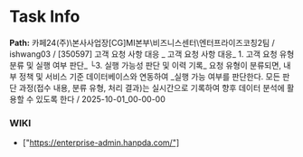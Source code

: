 # Task Info

**Path:** 카페24(주)\본사사업장\[CG]MI본부\비즈니스센터\엔터프라이즈코칭2팀 / ishwang03 / [350597] 고객 요청 사항 대응 _ 고객 요청 사항 대응_ 1. 고객 요청 유형 분류 및 실행 여부 판단_ └3. 실행 가능성 판단 및 이력 기록_ 요청 유형이 분류되면, 내부 정책 및 서비스 기준 데이터베이스와 연동하여 _실행 가능 여부를 판단한다. 모든 판단 과정(접수 내용, 분류 유형, 처리 결과)는 실시간으로 기록하여 향후 데이터 분석에 활용할 수 있도록 한다 / 2025-10-01_00-00-00

### WIKI
- ["https://enterprise-admin.hanpda.com/"]

